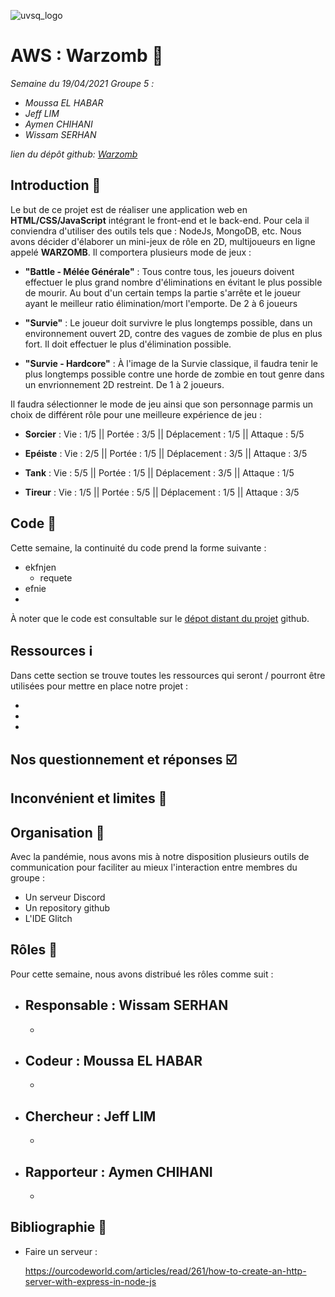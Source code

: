 ![uvsq_logo](https://www.uvsq.fr/medias/photo/logo-uvsq-2020-cmjn_1578589130014-png?ID_FICHE=213209)

# AWS : Warzomb :space_invader:

*Semaine du 19/04/2021*
*Groupe 5 :*
- *Moussa EL HABAR*
- *Jeff LIM*
- *Aymen CHIHANI*
- *Wissam SERHAN*

*lien du dépôt github: [Warzomb](https://github.com/serwiz/Warzomb)*

## Introduction :door:

Le but de ce projet est de réaliser une application web en **HTML/CSS/JavaScript** intégrant le front-end et le back-end. Pour cela il conviendra d'utiliser des outils tels que : NodeJs, MongoDB, etc.
Nous avons décider d'élaborer un mini-jeux de rôle en 2D, multijoueurs en ligne appelé **WARZOMB**. Il comportera plusieurs mode de jeux :

* **"Battle - Mélée Générale"** : Tous contre tous, les joueurs doivent effectuer le plus grand nombre d'éliminations en évitant le plus possible de mourir. Au bout d'un certain temps la partie s'arrête et le joueur ayant le meilleur ratio élimination/mort l'emporte. De 2 à 6 joueurs

* **"Survie"** : Le joueur doit survivre le plus longtemps possible, dans un environnement ouvert 2D, contre des vagues de zombie de plus en plus fort. Il doit effectuer le plus d'élimination possible.

* **"Survie - Hardcore"** : À l'image de la Survie classique, il faudra tenir le plus longtemps possible contre une horde de zombie en tout genre dans un envrionnement 2D restreint. De 1 à 2 joueurs.

Il faudra sélectionner le mode de jeu ainsi que son personnage parmis un choix de différent rôle pour une meilleure expérience de jeu :

* **Sorcier** : Vie : 1/5  ||  Portée :  3/5 || Déplacement : 1/5 || Attaque : 5/5

* **Epéiste** : Vie : 2/5 || Portée :  1/5 ||  Déplacement : 3/5 || Attaque :  3/5

* **Tank** :    Vie : 5/5 || Portée :  1/5 || Déplacement : 3/5  || Attaque : 1/5

* **Tireur** :  Vie : 1/5  || Portée :  5/5 || Déplacement : 1/5  || Attaque :  3/5


## Code :minidisc:

Cette semaine, la continuité du code prend la forme suivante :

- ekfnjen
  - requete
- efnie
-

À noter que le code est consultable sur le [dépot distant du projet](https://github.com/serwiz/Warzomb) github.

## Ressources :information_source:

Dans cette section se trouve toutes les ressources qui seront / pourront être utilisées pour mettre en place notre projet :

-
-
-

## Nos questionnement et réponses :ballot_box_with_check:



## Inconvénient et limites :construction:



## Organisation :round_pushpin:

Avec la pandémie, nous avons mis à notre disposition plusieurs outils de communication pour faciliter au mieux l'interaction entre membres du groupe :

- Un serveur Discord
- Un repository github
- L'IDE Glitch

## Rôles :bust_in_silhouette:

Pour cette semaine, nous avons distribué les rôles comme suit :

* **Responsable** : Wissam SERHAN
  -
  -


* **Codeur** : Moussa EL HABAR
  -
  -


* **Chercheur** : Jeff LIM
  -
  -


* **Rapporteur** : Aymen CHIHANI
  -
  -


## Bibliographie :blue_book:

* Faire un serveur :

  https://ourcodeworld.com/articles/read/261/how-to-create-an-http-server-with-express-in-node-js
